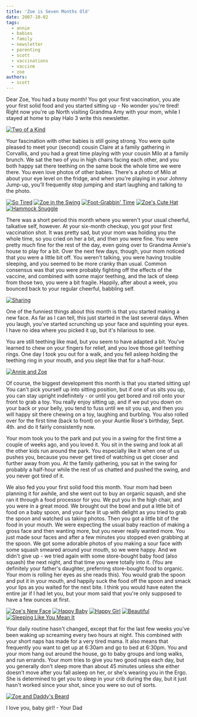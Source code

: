 ```yaml
---
title: 'Zoe is Seven Months Old'
date: 2007-10-02
tags:
  - annie
  - babies
  - family
  - newsletter
  - parenting
  - scott
  - vaccinations
  - vaccine
  - zoe
authors:
  - scott
---
```


Dear Zoe, You had a busy month! You got your first vaccination, you ate your first solid food and you started sitting up - No wonder you're tired! Right now you're up North visiting Grandma Amy with your mom, while I stayed at home to play Halo 3 write this newsletter.

[![Two of a Kind](/images/1431823652_ba29db3724.jpg)](http://www.flickr.com/photos/spaceninja/1431823652/)

Your fascination with other babies is still going strong. You were quite pleased to meet your (second) cousin Claire at a family gathering in Corvallis, and you had a great time playing with your cousin Milo at a family brunch. We sat the two of you in high chairs facing each other, and you both happy sat there teething on the same book the whole time we were there. You even love photos of other babies. There's a photo of Milo at about your eye level on the fridge, and when you're playing in your Johnny Jump-up, you'll frequently stop jumping and start laughing and talking to the photo.

[![So Tired](/images/1387854734_f3288fb4dc_s.jpg)](http://www.flickr.com/photos/spaceninja/1387854734/) [![Zoe in the Swing](/images/1431004063_5d25c92340_s.jpg)](http://www.flickr.com/photos/spaceninja/1431004063/) [![Foot-Grabbin' Time](/images/1431783806_ffd4631430_s.jpg)](http://www.flickr.com/photos/spaceninja/1431783806/) [![Zoe's Cute Hat](/images/1430968453_ea5e5211d0_s.jpg)](http://www.flickr.com/photos/spaceninja/1430968453/) [![Hammock Snuggle](/images/1431815922_5801d12dce_s.jpg)](http://www.flickr.com/photos/spaceninja/1431815922/)

There was a short period this month where you weren't your usual cheerful, talkative self, however. At your six-month checkup, you got your first vaccination shot. It was pretty sad, but your mom was holding you the whole time, so you cried on her a bit, and then you were fine. You were pretty much fine for the rest of the day, even going over to Grandma Annie's house to play for a bit. Over the next few days, though, your mom noticed that you were a little bit off. You weren't talking, you were having trouble sleeping, and you seemed to be more cranky than usual. Common consensus was that you were probably fighting off the effects of the vaccine, and combined with some major teething, and the lack of sleep from those two, you were a bit fragile. Happily, after about a week, you bounced back to your regular cheerful, babbling self.

[![Sharing](/images/1431844324_3cf5b33ac6.jpg)](http://www.flickr.com/photos/spaceninja/1431844324/)

One of the funniest things about this month is that you started making a new face. As far as I can tell, this just started in the last several days. When you laugh, you've started scrunching up your face and squinting your eyes. I have no idea where you picked it up, but it's hilarious to see.

You are still teething like mad, but you seem to have adapted a bit. You've learned to chew on your fingers for relief, and you love those gel teething rings. One day I took you out for a walk, and you fell asleep holding the teething ring in your mouth, and you slept like that for a half-hour.

[![Annie and Zoe](/images/1430972907_4ce5ca6ab6.jpg)](http://www.flickr.com/photos/spaceninja/1430972907/)

Of course, the biggest development this month is that you started sitting up! You can't pick yourself up into sitting position, but if one of us sits you up, you can stay upright indefinitely - or until you get bored and roll onto your front to grab a toy. You really enjoy sitting up, and if we put you down on your back or your belly, you tend to fuss until we sit you up, and then you will happy sit there chewing on a toy, laughing and burbling. You also rolled over for the first time (back to front) on your Auntie Rose's birthday, Sept. 4th. and do it fairly consistently now.

Your mom took you to the park and put you in a swing for the first time a couple of weeks ago, and you loved it. You sit in the swing and look at all the other kids run around the park. You especially like it when one of us pushes you, because you never get tired of watching us get closer and further away from you. At the family gathering, you sat in the swing for probably a half-hour while the rest of us chatted and pushed the swing, and you never got tired of it.

We also fed you your first solid food this month. Your mom had been planning it for awhile, and she went out to buy an organic squash, and she ran it through a food processor for you. We put you in the high chair, and you were in a great mood. We brought out the bowl and put a little bit of food on a baby spoon, and your face lit up with delight as you tried to grab the spoon and watched us taking photos. Then you got a little bit of the food in your mouth. We were expecting the usual baby reaction of making a gross face and then wanting more, but you never really wanted more. You just made sour faces and after a few minutes you stopped even grabbing at the spoon. We got some adorable photos of you making a sour face with some squash smeared around your mouth, so we were happy. And we didn't give up - we tried again with some store-bought baby food (also squash) the next night, and that time you were totally into it. (You are definitely your father's daughter, preferring store-bought food to organic. Your mom is rolling her eyes as she reads this). You would grab the spoon and put it in your mouth, and happily suck the food off the spoon and smack your lips as you waited for the next bite. I think you would have eaten the entire jar if I had let you, but your mom said that you're only supposed to have a few ounces at first.

[![Zoe's New Face](/images/1430978765_4a7209b113_s.jpg)](http://www.flickr.com/photos/spaceninja/1430978765/) [![Happy Baby](/images/1431782582_ece3a4c482_s.jpg)](http://www.flickr.com/photos/spaceninja/1431782582/) [![Happy Girl](/images/1431867290_02b067ea78_s.jpg)](http://www.flickr.com/photos/spaceninja/1431867290/) [![Beautiful](/images/1431832998_9631132fed_s.jpg)](http://www.flickr.com/photos/spaceninja/1431832998/) [![Sleeping Like You Mean It](/images/1431850994_b5524b77e3_s.jpg)](http://www.flickr.com/photos/spaceninja/1431850994/)

Your daily routine hasn't changed, except that for the last few weeks you've been waking up screaming every two hours at night. This combined with your short naps has made for a very tired mama. It also means that frequently you want to get up at 6:30am and go to bed at 6:30pm. You and your mom hang out around the house, go to baby groups and long walks, and run errands. Your mom tries to give you two good naps each day, but you generally don't sleep more than about 45 minutes unless she either doesn't move after you fall asleep on her, or she's wearing you in the Ergo. She is determined to get you to sleep in your crib during the day, but it just hasn't worked since your shot, since you were so out of sorts.

[![Zoe and Daddy's Beard](/images/1430995123_682629b242.jpg)](http://www.flickr.com/photos/spaceninja/1430995123/)

I love you, baby girl! - Your Dad
